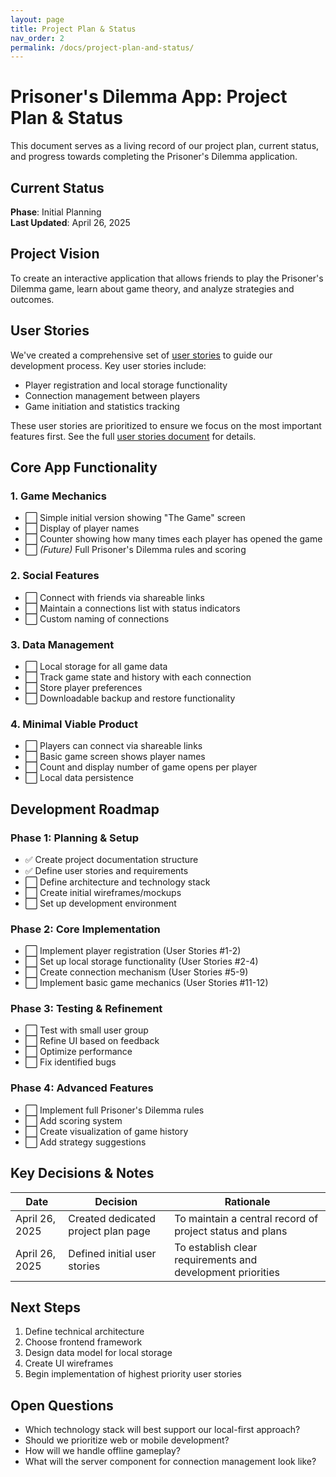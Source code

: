 ```yaml
---
layout: page
title: Project Plan & Status
nav_order: 2
permalink: /docs/project-plan-and-status/
---
```


# Prisoner's Dilemma App: Project Plan & Status

This document serves as a living record of our project plan, current status, and progress towards completing the Prisoner's Dilemma application.

## Current Status

**Phase**: Initial Planning  
**Last Updated**: April 26, 2025

## Project Vision

To create an interactive application that allows friends to play the Prisoner's Dilemma game, learn about game theory, and analyze strategies and outcomes.

## User Stories

We've created a comprehensive set of [user stories](/docs/technical/user-stories) to guide our development process. Key user stories include:

- Player registration and local storage functionality
- Connection management between players
- Game initiation and statistics tracking

These user stories are prioritized to ensure we focus on the most important features first. See the full [user stories document](/docs/technical/user-stories) for details.

## Core App Functionality

### 1. Game Mechanics
- ⬜ Simple initial version showing "The Game" screen
- ⬜ Display of player names
- ⬜ Counter showing how many times each player has opened the game
- ⬜ *(Future)* Full Prisoner's Dilemma rules and scoring

### 2. Social Features
- ⬜ Connect with friends via shareable links
- ⬜ Maintain a connections list with status indicators
- ⬜ Custom naming of connections

### 3. Data Management
- ⬜ Local storage for all game data
- ⬜ Track game state and history with each connection
- ⬜ Store player preferences
- ⬜ Downloadable backup and restore functionality

### 4. Minimal Viable Product
- ⬜ Players can connect via shareable links
- ⬜ Basic game screen shows player names
- ⬜ Count and display number of game opens per player
- ⬜ Local data persistence

## Development Roadmap

### Phase 1: Planning & Setup
- ✅ Create project documentation structure
- ✅ Define user stories and requirements
- ⬜ Define architecture and technology stack
- ⬜ Create initial wireframes/mockups
- ⬜ Set up development environment

### Phase 2: Core Implementation
- ⬜ Implement player registration (User Stories #1-2)
- ⬜ Set up local storage functionality (User Stories #2-4)
- ⬜ Create connection mechanism (User Stories #5-9)
- ⬜ Implement basic game mechanics (User Stories #11-12)

### Phase 3: Testing & Refinement
- ⬜ Test with small user group
- ⬜ Refine UI based on feedback
- ⬜ Optimize performance
- ⬜ Fix identified bugs

### Phase 4: Advanced Features
- ⬜ Implement full Prisoner's Dilemma rules
- ⬜ Add scoring system
- ⬜ Create visualization of game history
- ⬜ Add strategy suggestions

## Key Decisions & Notes

| Date | Decision | Rationale |
|------|----------|-----------|
| April 26, 2025 | Created dedicated project plan page | To maintain a central record of project status and plans |
| April 26, 2025 | Defined initial user stories | To establish clear requirements and development priorities |

## Next Steps

1. Define technical architecture
2. Choose frontend framework
3. Design data model for local storage
4. Create UI wireframes
5. Begin implementation of highest priority user stories

## Open Questions

- Which technology stack will best support our local-first approach?
- Should we prioritize web or mobile development?
- How will we handle offline gameplay?
- What will the server component for connection management look like?